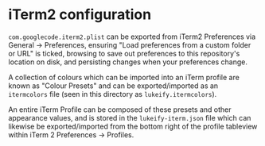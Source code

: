 # iTerm2 configuration

`com.googlecode.iterm2.plist` can be exported from iTerm2 Preferences via General → Preferences, ensuring "Load preferences from a custom folder or URL" is ticked, browsing to save out preferences to this repository's location on disk, and persisting changes when your preferences change.

A collection of colours which can be imported into an iTerm profile are known as "Colour Presets" and can be exported/imported as an `itermcolors` file (seen in this directory as `lukeify.itermcolors`).

An entire iTerm Profile can be composed of these presets and other appearance values, and is stored in the `lukeify-iterm.json` file which can likewise be exported/imported from the bottom right of the profile tableview within iTerm 2 Preferences → Profiles.